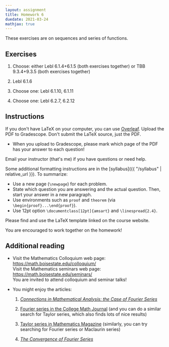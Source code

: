 ```yaml
---
layout: assignment
title: Homework 6
duedate: 2021-03-24
mathjax: true
---
```


These exercises are on sequences and series of functions.

## Exercises

1.  Choose: either Lebl 6.1.4+6.1.5 (both exercises together) or TBB 9.3.4+9.3.5 (both exercises together)

2.  Lebl 6.1.6

3.  Choose one: Lebl 6.1.10, 6.1.11

4.  Choose one: Lebl 6.2.7, 6.2.12


## Instructions

If you don't have LaTeX on your computer, you can use [Overleaf](https://overleaf.com).
Upload the PDF to Gradescope.
Don't submit the LaTeX source, just the PDF.

+ When you upload to Gradescope,
  please mark which page of the PDF has your answer to each question!

Email your instructor (that's me) if you have questions or need help.

Some additional formatting instructions are in the
[syllabus]({{ "/syllabus" | relative_url }}).
To summarize:

+ Use a new page (`\newpage`) for each problem.
+ State which question you are answering and the actual question.
  Then, start your answer in a new paragraph.
+ Use environments such as `proof` and `theorem`
  (via `\begin{proof}...\end{proof}`).
+ Use 12pt option `\documentclass[12pt]{amsart}` and `\linespread{2.4}`.

Please find and use the LaTeX template linked on the course website.

You are encouraged to work together on the homework!


## Additional reading

+ Visit the Mathematics Colloquium web page: <https://math.boisestate.edu/colloquium/>  
  Visit the Mathematics seminars web page: <https://math.boisestate.edu/seminars/>  
  You are invited to attend colloquium and seminar talks!

+ You might enjoy the articles:
  1.  [*Connections in Mathematical Analysis: the Case of Fourier Series*](https://libproxy.boisestate.edu/login?url=https://www.jstor.org/stable/2325087)

  2.  [Fourier series in the College Math Journal](https://www-tandfonline-com.libproxy.boisestate.edu/action/doSearch?AllField=fourier+series&SeriesKey=ucmj20)
      (and you can do a similar search for Taylor series, which also finds lots of nice results)
      
  3.  [Taylor series in Mathematics Magazine](https://www.tandfonline.com/action/doSearch?AllField=taylor+series&SeriesKey=umma20)
      (similarly, you can try searching for Fourier series or Maclaurin series)

  4.  [*The Convergence of Fourier Series*](https://www.maa.org/programs/maa-awards/writing-awards/the-convergence-of-fourier-series)

